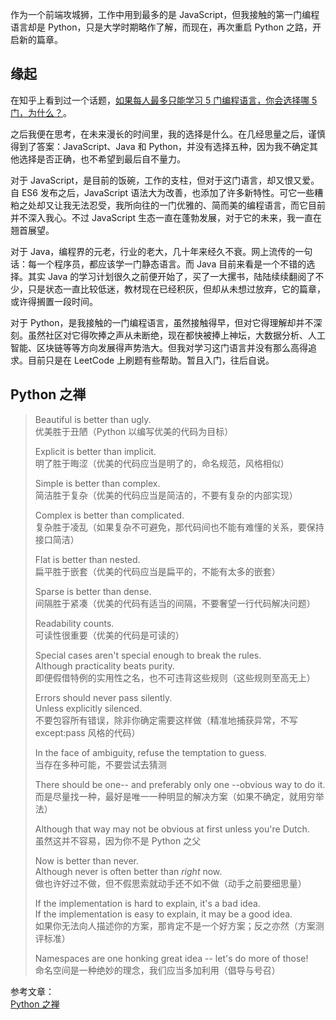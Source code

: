 作为一个前端攻城狮，工作中用到最多的是 JavaScript，但我接触的第一门编程语言却是 Python，只是大学时期略作了解，而现在，再次重启 Python 之路，开启新的篇章。<!-- more -->

## 缘起

在知乎上看到过一个话题，[如果每人最多只能学习 5 门编程语言，你会选择哪 5 门，为什么？](//www.zhihu.com/question/39615525)。

之后我便在思考，在未来漫长的时间里，我的选择是什么。在几经思量之后，谨慎得到了答案：JavaScript、Java 和 Python，并没有选择五种，因为我不确定其他选择是否正确，也不希望到最后自不量力。

对于 JavaScript，是目前的饭碗，工作的支柱，但对于这门语言，却又恨又爱。自 ES6 发布之后，JavaScript 语法大为改善，也添加了许多新特性。可它一些糟粕之处却又让我无法忍受，我所向往的一门优雅的、简而美的编程语言，而它目前并不深入我心。不过 JavaScript 生态一直在蓬勃发展，对于它的未来，我一直在翘首展望。

对于 Java，编程界的元老，行业的老大，几十年来经久不衰。网上流传的一句话：每一个程序员，都应该学一门静态语言。而 Java 目前来看是一个不错的选择。其实 Java 的学习计划很久之前便开始了，买了一大摞书，陆陆续续翻阅了不少，只是状态一直比较低迷，教材现在已经积灰，但却从未想过放弃，它的篇章，或许得搁置一段时间。

对于 Python，是我接触的一门编程语言，虽然接触得早，但对它得理解却并不深刻。虽然社区对它得吹捧之声从未断绝，现在都快被捧上神坛，大数据分析、人工智能、区块链等等方向发展得声势浩大。但我对学习这门语言并没有那么高得追求。目前只是在 LeetCode 上刷题有些帮助。暂且入门，往后自说。

## Python 之禅

> Beautiful is better than ugly.  
> 优美胜于丑陋（Python 以编写优美的代码为目标）
>
> Explicit is better than implicit.  
> 明了胜于晦涩（优美的代码应当是明了的，命名规范，风格相似）
>
> Simple is better than complex.  
> 简洁胜于复杂（优美的代码应当是简洁的，不要有复杂的内部实现）
>
> Complex is better than complicated.  
> 复杂胜于凌乱（如果复杂不可避免，那代码间也不能有难懂的关系，要保持接口简洁）
>
> Flat is better than nested.  
> 扁平胜于嵌套（优美的代码应当是扁平的，不能有太多的嵌套）
>
> Sparse is better than dense.  
> 间隔胜于紧凑（优美的代码有适当的间隔，不要奢望一行代码解决问题）
>
> Readability counts.  
> 可读性很重要（优美的代码是可读的）
>
> Special cases aren't special enough to break the rules.  
> Although practicality beats purity.  
> 即便假借特例的实用性之名，也不可违背这些规则（这些规则至高无上）
>
> Errors should never pass silently.  
> Unless explicitly silenced.  
> 不要包容所有错误，除非你确定需要这样做（精准地捕获异常，不写 except:pass 风格的代码）
>
> In the face of ambiguity, refuse the temptation to guess.  
> 当存在多种可能，不要尝试去猜测
>
> There should be one-- and preferably only one --obvious way to do it.  
> 而是尽量找一种，最好是唯一一种明显的解决方案（如果不确定，就用穷举法）
>
> Although that way may not be obvious at first unless you're Dutch.  
> 虽然这并不容易，因为你不是 Python 之父
>
> Now is better than never.  
> Although never is often better than _right_ now.  
> 做也许好过不做，但不假思索就动手还不如不做（动手之前要细思量）
>
> If the implementation is hard to explain, it's a bad idea.  
> If the implementation is easy to explain, it may be a good idea.  
> 如果你无法向人描述你的方案，那肯定不是一个好方案；反之亦然（方案测评标准）
>
> Namespaces are one honking great idea -- let's do more of those!  
> 命名空间是一种绝妙的理念，我们应当多加利用（倡导与号召）

参考文章：  
[Python 之禅](//www.jianshu.com/p/0e1f38c2c122)
